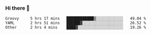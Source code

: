 ### Hi there 👋

<!--
**yeya24/yeya24** is a ✨ _special_ ✨ repository because its `README.md` (this file) appears on your GitHub profile.

Here are some ideas to get you started:

- 🔭 I’m currently working on ...
- 🌱 I’m currently learning ...
- 👯 I’m looking to collaborate on ...
- 🤔 I’m looking for help with ...
- 💬 Ask me about ...
- 📫 How to reach me: ...
- 😄 Pronouns: ...
- ⚡ Fun fact: ...
-->

<!--START_SECTION:waka-->

```text
Groovy     5 hrs 17 mins   ████████████▒░░░░░░░░░░░░   49.04 %
YAML       2 hrs 51 mins   ██████▓░░░░░░░░░░░░░░░░░░   26.52 %
Other      2 hrs 4 mins    ████▓░░░░░░░░░░░░░░░░░░░░   19.26 %
```

<!--END_SECTION:waka-->
